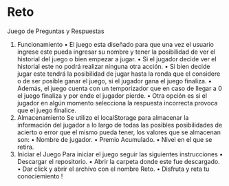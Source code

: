 # Reto
Juego de Preguntas y Respuestas
1.	Funcionamiento
•	El juego esta diseñado para que una vez el usuario ingrese este pueda ingresar su nombre y tener la posibilidad de ver el historial del juego o bien empezar a jugar.
•	Si el jugador decide ver el historial este no podrá realizar ninguna otra acción.
•	Si bien decide jugar este tendrá la posibilidad de jugar hasta la ronda que el considere o de ser posible ganar el juego, si el jugador gana el juego finaliza.
•	Además, el juego cuenta con un temporizador que en caso de llegar a 0 el juego finaliza y por ende el jugador pierde.
•	Otra opción es si el jugador en algún momento selecciona la respuesta incorrecta provoca que el juego finalice.
2.	Almacenamiento 
Se utilizo el localStorage para almacenar la información del jugador a lo largo de todas las posibles posibilidades de acierto o error que el mismo pueda tener, los valores que se almacenan son:
•	Nombre de jugador.
•	Premio Acumulado.
•	Nivel en el que se retira.
3. Iniciar el Juego
Para iniciar el juego seguir las siguientes instrucciones
•	Descargar el repositorio.
• Abrir la carpeta donde este fue descargado.
• Dar click y abrir el archivo con el nombre Reto.
• Disfruta y reta tu conociemiento !
